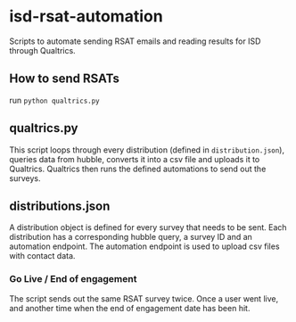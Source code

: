 # isd-rsat-automation
Scripts to automate sending RSAT emails and reading results for ISD through Qualtrics.

## How to send RSATs
run
```python qualtrics.py```

## qualtrics.py
This script loops through every distribution (defined in `distribution.json`), queries data from hubble, converts it into a csv file and uploads it to Qualtrics. Qualtrics then runs the defined automations to send out the surveys.

## distributions.json
A distribution object is defined for every survey that needs to be sent. Each distribution has a corresponding hubble query, a survey ID and an automation endpoint. The automation endpoint is used to upload csv files with contact data.

### Go Live / End of engagement
The script sends out the same RSAT survey twice. Once a user went live, and another time when the end of engagement date has been hit.
